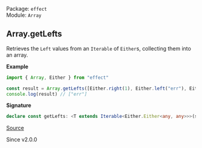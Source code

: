 Package: `effect`<br />
Module: `Array`<br />

## Array.getLefts

Retrieves the `Left` values from an `Iterable` of `Either`s, collecting them into an array.

**Example**

```ts
import { Array, Either } from "effect"

const result = Array.getLefts([Either.right(1), Either.left("err"), Either.right(2)])
console.log(result) // ["err"]
```

**Signature**

```ts
declare const getLefts: <T extends Iterable<Either.Either<any, any>>>(self: T) => Array<Either.Either.Left<ReadonlyArray.Infer<T>>>
```

[Source](https://github.com/Effect-TS/effect/tree/main/packages/effect/src/Array.ts#L2546)

Since v2.0.0
